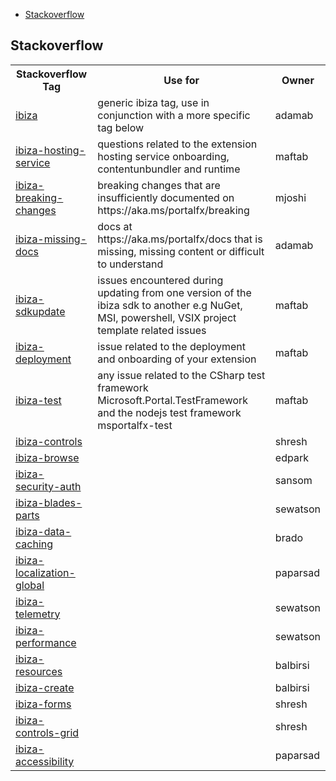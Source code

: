 * [Stackoverflow](#stackoverflow)


<a name="stackoverflow"></a>
## Stackoverflow

<table>
 <tr>
    <th>Stackoverflow Tag</th>
    <th>Use for</th>
    <th>Owner</th>
</tr>
<tr>
    <td> <a href="https://stackoverflow.microsoft.com/questions/tagged/ibiza">ibiza</a></td>
    <td> generic ibiza tag, use in conjunction with a more specific tag below </td>
    <td> adamab </td>
</tr>
<tr>
    <td> <a href="https://stackoverflow.microsoft.com/questions/tagged/ibiza-hosting-service">ibiza-hosting-service</a> </td>
    <td> questions related to the extension hosting service onboarding, contentunbundler and runtime</td>
    <td> maftab </td>
</tr>
<tr>
    <td> <a href="https://stackoverflow.microsoft.com/questions/tagged/ibiza-breaking-changes">ibiza-breaking-changes</a> </td>
    <td> breaking changes that are insufficiently documented on https://aka.ms/portalfx/breaking </td>
    <td> mjoshi </td>
</tr>
<tr>
    <td> <a href="https://stackoverflow.microsoft.com/questions/tagged/ibiza-bad-samples-docs">ibiza-missing-docs</a> </td>
    <td> docs at https://aka.ms/portalfx/docs that is missing, missing content or difficult to understand </td>
    <td> adamab </td>
</tr>
<tr>
    <td> <a href="https://stackoverflow.microsoft.com/questions/tagged/ibiza-sdkupdate">ibiza-sdkupdate</a> </td>
    <td> issues encountered during updating from one version of the ibiza sdk to another e.g NuGet, MSI, powershell, VSIX project template related issues</td>
    <td> maftab </td>
</tr>
<tr>
    <td> <a href="https://stackoverflow.microsoft.com/questions/tagged/ibiza-deployment">ibiza-deployment</a> </td>
    <td> issue related to the deployment and onboarding of your extension </td>
    <td> maftab </td>
</tr>
<tr>
    <td> <a href="https://stackoverflow.microsoft.com/questions/tagged/ibiza-test">ibiza-test</a> </td>
    <td> any issue related to the CSharp test framework Microsoft.Portal.TestFramework and the nodejs test framework msportalfx-test</td>
    <td> maftab </td>
</tr>
<tr>
    <td> <a href="https://stackoverflow.microsoft.com/questions/tagged/ibiza-controls">ibiza-controls</a> </td>
    <td> </td>
    <td> shresh </td>
</tr>
<tr>
    <td> <a href="https://stackoverflow.microsoft.com/questions/tagged/ibiza-browse">ibiza-browse</a></td>
    <td> </td>
    <td> edpark </td>
 </tr>
 <tr>   
    <td> <a href="https://stackoverflow.microsoft.com/questions/tagged/ibiza-security-auth">ibiza-security-auth</a> </td>
    <td> </td>
    <td> sansom </td>
</tr>
<tr>
    <td> <a href="https://stackoverflow.microsoft.com/questions/tagged/ibiza-blades-parts">ibiza-blades-parts</a> </td>
    <td> </td>
    <td> sewatson </td>
</tr>
<tr>
    <td> <a href="https://stackoverflow.microsoft.com/questions/tagged/ibiza-data-caching">ibiza-data-caching</a> </td>
    <td> </td>
    <td> brado </td>
</tr>
<tr>
    <td> <a href="https://stackoverflow.microsoft.com/questions/tagged/ibiza-localization-global">ibiza-localization-global</a> </td>
    <td> </td>
    <td> paparsad </td>
</tr>
<tr>   
    <td> <a href="https://stackoverflow.microsoft.com/questions/tagged/ibiza-telemetry">ibiza-telemetry</a> </td>
    <td> </td>
    <td> sewatson </td>
</tr>
<tr>
    <td> <a href="https://stackoverflow.microsoft.com/questions/tagged/ibiza-performance">ibiza-performance</a> </td>
    <td> </td>
    <td> sewatson </td>
</tr>
<tr>
    <td> <a href="https://stackoverflow.microsoft.com/questions/tagged/ibiza-resources">ibiza-resources</a> </td>
    <td> </td>
    <td> balbirsi </td>
</tr>
<tr>
    <td> <a href="https://stackoverflow.microsoft.com/questions/tagged/ibiza-create">ibiza-create</a> </td>
    <td> </td>
    <td> balbirsi </td>
</tr>
<tr>
    <td> <a href="https://stackoverflow.microsoft.com/questions/tagged/ibiza-forms">ibiza-forms</a> </td>
    <td> </td>
    <td> shresh </td>
</tr>
<tr>
    <td> <a href="https://stackoverflow.microsoft.com/questions/tagged/ibiza-controls-grid">ibiza-controls-grid</a> </td>
    <td> </td>
    <td> shresh </td>
</tr>
<tr>
    <td> <a href="https://stackoverflow.microsoft.com/questions/tagged/ibiza-accessibility">ibiza-accessibility</a></td>
    <td> </td>
    <td> paparsad </td>
</tr>
</table>


